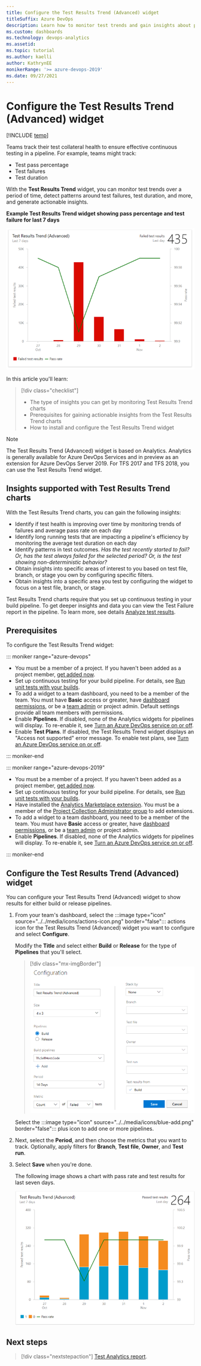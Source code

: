 ```yaml
---
title: Configure the Test Results Trend (Advanced) widget
titleSuffix: Azure DevOps 
description: Learn how to monitor test trends and gain insights about pipeline test efforts using Analytics Test Results Trend (Advanced) widget in Azure DevOps.
ms.custom: dashboards   
ms.technology: devops-analytics  
ms.assetid: 
ms.topic: tutorial 
ms.author: kaelli
author: KathrynEE
monikerRange: '>= azure-devops-2019' 
ms.date: 09/27/2021
---
```


# Configure the Test Results Trend (Advanced) widget

[!INCLUDE [temp](../includes/version-azure-devops.md)]

Teams track their test collateral health to ensure effective continuous testing in a pipeline. For example, teams might track:
- Test pass percentage
- Test failures
- Test duration

With the **Test Results Trend** widget, you can monitor test trends over a period of time, detect patterns around test failures, test duration, and more, and generate actionable insights.

**Example Test Results Trend widget showing pass percentage and test failure for last 7 days**  

![Test results trend (advanced) widget example](media/test-results-trend-widget/Failed-test-pass.png) 

In this article you'll learn:

> [!div class="checklist"]  
> * The type of insights you can get by monitoring Test Results Trend charts  
> * Prerequisites for gaining actionable insights from the Test Results Trend charts  
> * How to install and configure the Test Results Trend widget 

> [!NOTE]   
> The Test Results Trend (Advanced) widget is based on Analytics. Analytics is generally available for Azure DevOps Services and in preview as an extension for Azure DevOps Server 2019. For TFS 2017 and TFS 2018, you can use the Test Results Trend widget. 

## Insights supported with Test Results Trend charts

With the Test Results Trend charts, you can gain the following insights:  
- Identify if test health is improving over time by monitoring trends of failures and average pass rate on each day
- Identify long running tests that are impacting a pipeline's efficiency by monitoring the average test duration on each day
- Identify patterns in test outcomes. *Has the test recently started to fail? Or, has the test always failed for the selected period? Or, is the test showing non-deterministic behavior?*  
- Obtain insights into specific areas of interest to you based on test file, branch, or stage you own by configuring specific filters.  
- Obtain insights into a specific area you test by configuring the widget to focus on a test file, branch, or stage. 

Test Results Trend charts require that you set up continuous testing in your build pipeline. To get deeper insights and data you can view the Test Failure report in the pipeline. To learn more, see details [Analyze test results](../../pipelines/test/test-analytics.md#view-test-analytics-for-builds). 

## Prerequisites

To configure the Test Results Trend widget:  

::: moniker range="azure-devops"

- You must be a member of a project. If you haven't been added as a project member, [get added now](../../organizations/accounts/add-organization-users.md). 
- Set up continuous testing for your build pipeline. For details, see [Run unit tests with your builds](../../pipelines/ecosystems/dotnet-core.md#run-your-tests).
- To add a widget to a team dashboard, you need to be a member of the team. You must have **Basic** access or greater, have [dashboard permissions](./dashboard-permissions.md), or be a [team admin](../../organizations/settings/add-team-administrator.md) or project admin. Default settings provide all team members with permissions.
- Enable **Pipelines**. If disabled, none of the Analytics widgets for pipelines will display. To re-enable it, see [Turn an Azure DevOps service on or off](../../organizations/settings/set-services.md).
- Enable **Test Plans**. If disabled, the Test Results Trend widget displays an "Access not supported" error message. To enable test plans, see [Turn an Azure DevOps service on or off](../../organizations/settings/set-services.md).

::: moniker-end

::: moniker range="azure-devops-2019"

- You must be a member of a project. If you haven't been added as a project member, [get added now](../../organizations/security/add-users-team-project.md).  
-  Set up continuous testing for your build pipeline. For details, see [Run unit tests with your builds](../../pipelines/ecosystems/dotnet-core.md#run-your-tests).
- Have installed the [Analytics Marketplace extension](../dashboards/analytics-extension.md). You must be a member of the [Project Collection Administrator group](../../organizations/security/set-project-collection-level-permissions.md) to add extensions.
- To add a widget to a team dashboard, you need to be a member of the team. You must have **Basic** access or greater, have [dashboard permissions](./dashboard-permissions.md), or be a [team admin](../../organizations/settings/add-team-administrator.md) or project admin.
- Enable **Pipelines**. If disabled, none of the Analytics widgets for pipelines will display. To re-enable it, see [Turn an Azure DevOps service on or off](../../organizations/settings/set-services.md).

::: moniker-end


<a id="configure-widget"></a>

## Configure the Test Results Trend (Advanced) widget    

You can configure your Test Results Trend (Advanced) widget to show results for either build or release pipelines. 

1. From your team's dashboard, select the :::image type="icon" source="../../media/icons/actions-icon.png" border="false"::: actions icon for the Test Results Trend (Advanced) widget you want to configure and select **Configure**.
	
	Modify the **Title** and select either **Build** or **Release** for the type of **Pipelines** that you'll select.
   
	> [!div class="mx-imgBorder"]  
	> ![Test Results Trend (Advanced) widget configuration panel](media/test-results-trend-widget/configure-test-results-trend-widget-1.png)  

	Select the :::image type="icon" source="../../media/icons/blue-add.png" border="false"::: plus icon to add one or more pipelines. 

1. Next, select the **Period**, and then choose the metrics that you want to track. Optionally, apply filters for **Branch**, **Test file**, **Owner**, and **Test run**.   

2. Select **Save** when you're done. 

	The following image shows a chart with pass rate and test results for last seven days. 
   
	![Test widget configuration panel](media/test-results-trend-widget/passed-bypriority-pass.png)



## Next steps

> [!div class="nextstepaction"]
> [Test Analytics report](../../pipelines/test/test-analytics.md#view-test-analytics-for-builds).